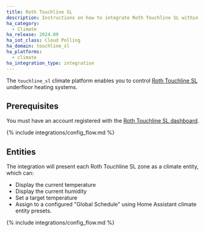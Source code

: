 ```yaml
---
title: Roth Touchline SL
description: Instructions on how to integrate Roth Touchline SL within Home Assistant.
ha_category:
  - Climate
ha_release: 2024.09
ha_iot_class: Cloud Polling
ha_domain: touchline_sl
ha_platforms:
  - climate
ha_integration_type: integration
---
```


The `touchline_sl` climate platform enables you to control [Roth Touchline SL](https://www.roth-uk.com/products/control-systems/roth-touchliner-sl-wireless-system) underfloor heating systems.

## Prerequisites

You must have an account registered with the [Roth Touchline SL dashboard](https://roth-touchlinesl.com/login).

{% include integrations/config_flow.md %}

## Entities

The integration will present each Roth Touchline SL zone as a climate entity, which can:

- Display the current temperature
- Display the current humidity
- Set a target temperature
- Assign to a configured "Global Schedule" using Home Assistant climate entity presets.

{% include integrations/config_flow.md %}
